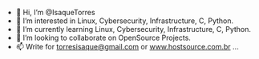 - 👋 Hi, I’m @IsaqueTorres
- 👀 I’m interested in Linux, Cybersecurity, Infrastructure, C, Python.
- 🌱 I’m currently learning Linux, Cybersecurity, Infrastructure, C, Python.
- 💞️ I’m looking to collaborate on OpenSource Projects.
- 📫 Write for torresisaque@gmail.com or www.hostsource.com.br ...

<!---
IsaqueTorres/IsaqueTorres is a ✨ special ✨ repository because its `README.md` (this file) appears on your GitHub profile.
You can click the Preview link to take a look at your changes.
--->

